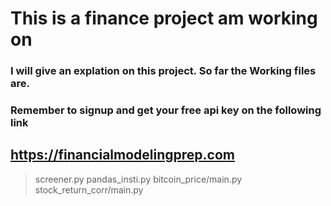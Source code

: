 # This is a finance project am working on

### I will give an explation on this project. So far the Working files are.
### Remember to signup and get your free api key on the following link
## https://financialmodelingprep.com

> screener.py
> pandas_insti.py
> bitcoin_price/main.py
> stock_return_corr/main.py